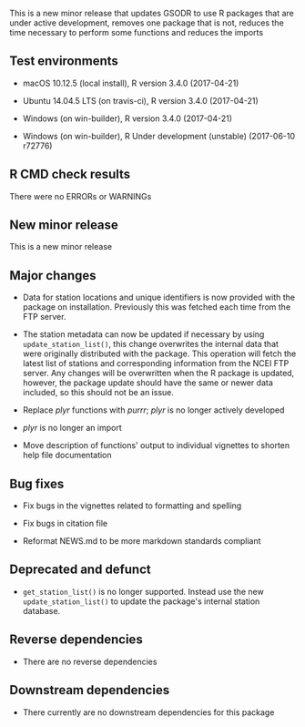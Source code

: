 
This is a new minor release that updates GSODR to use R packages that are
under active development, removes one package that is not, reduces the 
time necessary to perform some functions and reduces the imports

## Test environments  

- macOS 10.12.5 (local install), R version 3.4.0 (2017-04-21)

- Ubuntu 14.04.5 LTS (on travis-ci), R version 3.4.0 (2017-04-21)

- Windows (on win-builder), R version 3.4.0 (2017-04-21)

- Windows (on win-builder), R Under development (unstable) (2017-06-10 r72776)

## R CMD check results  

There were no ERRORs or WARNINGs  

## New minor release  

This is a new minor release

## Major changes

- Data for station locations and unique identifiers is now provided with the
  package on installation. Previously this was fetched each time from the FTP
  server.

- The station metadata can now be updated if necessary by using
 `update_station_list()`, this change overwrites the internal data that were
  originally distributed with the package. This operation will fetch the latest
  list of stations and corresponding information from the NCEI FTP server. Any
  changes will be overwritten when the R package is updated, however, the
  package update should have the same or newer data included, so this should not
  be an issue.

- Replace _plyr_ functions with _purrr_; _plyr_ is no longer actively developed

- _plyr_ is no longer an import

- Move description of functions' output to individual vignettes to shorten help
  file documentation

## Bug fixes

- Fix bugs in the vignettes related to formatting and spelling

- Fix bugs in citation file

- Reformat NEWS.md to be more markdown standards compliant

## Deprecated and defunct

- `get_station_list()` is no longer supported. Instead use the new
 `update_station_list()` to update the package's internal station database.
 
## Reverse dependencies  
- There are no reverse dependencies  

## Downstream dependencies
- There currently are no downstream dependencies for this package  
